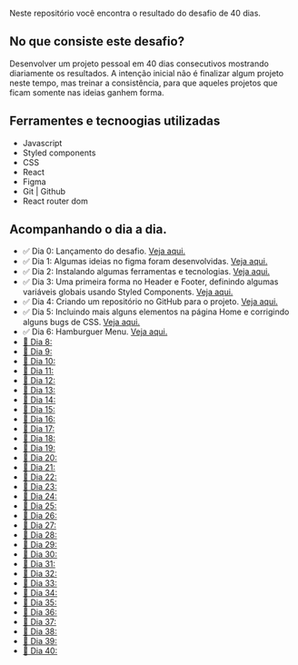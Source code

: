 Neste repositório você encontra o resultado do desafio de 40 dias.

<h2> No que consiste este desafio?</h2>

Desenvolver um projeto pessoal em 40 dias consecutivos mostrando diariamente os resultados. A intenção inicial não é finalizar algum projeto neste tempo, mas treinar a consistência, para que aqueles projetos que ficam somente nas ideias ganhem forma.

<h2>Ferramentes e tecnoogias utilizadas</h2>
<ul>
    <li>Javascript</li>
    <li>Styled components</li>
    <li>CSS</li>
    <li>React</li>
    <li>Figma</li>
    <li>Git | Github</li>
    <li>React router dom</li>
</ul>

<h2>Acompanhando o dia a dia.</h2>
<ul>
    <li> ✅ Dia 0: Lançamento do desafio. 
        <a href="https://www.linkedin.com/feed/update/urn:li:activity:6933389021481992192/">Veja aqui.<a>  
    </li>
    <li> ✅ Dia 1: Algumas ideias no figma foram desenvolvidas. 
        <a href="https://www.linkedin.com/feed/update/urn:li:activity:6933904787541254144/">Veja aqui.</a>
    </li>
    <li> ✅ Dia 2: Instalando algumas ferramentas e tecnologias. 
        <a href="https://www.linkedin.com/feed/update/urn:li:activity:6934266571427074049/">Veja aqui.
        </a>
    </li>
    <li> ✅ Dia 3: Uma primeira forma no Header e Footer, definindo algumas variáveis globais usando Styled Components.
        <a href="www.linkedin.com/feed/update/urn:li:activity:6934266571427074049/">Veja aqui.</a>  
    </li>
    <li> ✅ Dia 4: Criando um repositório no GitHub para o projeto.
        <a href="https://www.linkedin.com/feed/update/urn:li:activity:6935030958198808576/">Veja aqui.</a> 
    </li>
    <li> ✅ Dia 5: Incluindo mais alguns elementos na página Home e corrigindo alguns bugs de CSS.
        <a href="https://www.linkedin.com/feed/update/urn:li:activity:6935358719958380544/">Veja aqui.</a> 
    </li>
    <li> ✅ Dia 6: Hamburguer Menu. 
        <a href="https://www.linkedin.com/feed/update/urn:li:activity:6935714835032641536/">Veja aqui.
    </li>
    <li> 🔲 Dia 8: </li>
    <li> 🔲 Dia 9: </li>
    <li> 🔲 Dia 10: </li>
    <li> 🔲 Dia 11: </li>
    <li> 🔲 Dia 12: </li>
    <li> 🔲 Dia 13: </li>
    <li> 🔲 Dia 14: </li>
    <li> 🔲 Dia 15: </li>
    <li> 🔲 Dia 16: </li>
    <li> 🔲 Dia 17: </li>
    <li> 🔲 Dia 18: </li>
    <li> 🔲 Dia 19: </li>
    <li> 🔲 Dia 20: </li>
    <li> 🔲 Dia 21: </li>
    <li> 🔲 Dia 22: </li>
    <li> 🔲 Dia 23: </li>
    <li> 🔲 Dia 24: </li>
    <li> 🔲 Dia 25: </li>
    <li> 🔲 Dia 26: </li>
    <li> 🔲 Dia 27: </li>
    <li> 🔲 Dia 28: </li>
    <li> 🔲 Dia 29: </li>
    <li> 🔲 Dia 30: </li>
    <li> 🔲 Dia 31: </li>
    <li> 🔲 Dia 32: </li>
    <li> 🔲 Dia 33: </li>
    <li> 🔲 Dia 34: </li>
    <li> 🔲 Dia 35: </li>
    <li> 🔲 Dia 36: </li>
    <li> 🔲 Dia 37: </li>
    <li> 🔲 Dia 38: </li>
    <li> 🔲 Dia 39: </li>
    <li> 🔲 Dia 40: </li>
</ul>